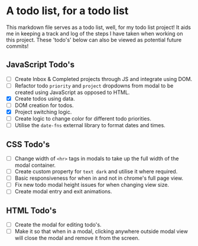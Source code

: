 # A todo list, for a todo list

This markdown file serves as a todo list, well, for my todo list project! It aids me in keeping a track and log of the steps I have taken when working on this project. These 'todo's' below can also be viewed as potential future commits!

## JavaScript Todo's

- [ ] Create Inbox & Completed projects through JS and integrate using DOM.
- [ ] Refactor todo `priority` and `project` dropdowns from modal to be created using JavaScript as opposed to HTML.
- [x] Create todos using data.
- [ ] DOM creation for todos.
- [x] Project switching logic.
- [ ] Create logic to change color for different todo priorities.
- [ ] Utilise the `date-fns` external library to format dates and times.

## CSS Todo's

- [ ] Change width of `<hr>` tags in modals to take up the full width of the modal container.
- [ ] Create custom property for `text dark` and utilise it where required.
- [ ] Basic responsiveness for when in and not in chrome's full page view.
- [ ] Fix new todo modal height issues for when changing view size.
- [ ] Create modal entry and exit animations.

## HTML Todo's

- [ ] Create the modal for editing todo's.
- [ ] Make it so that when in a modal, clicking anywhere outside modal view will close the modal and remove it from the screen.